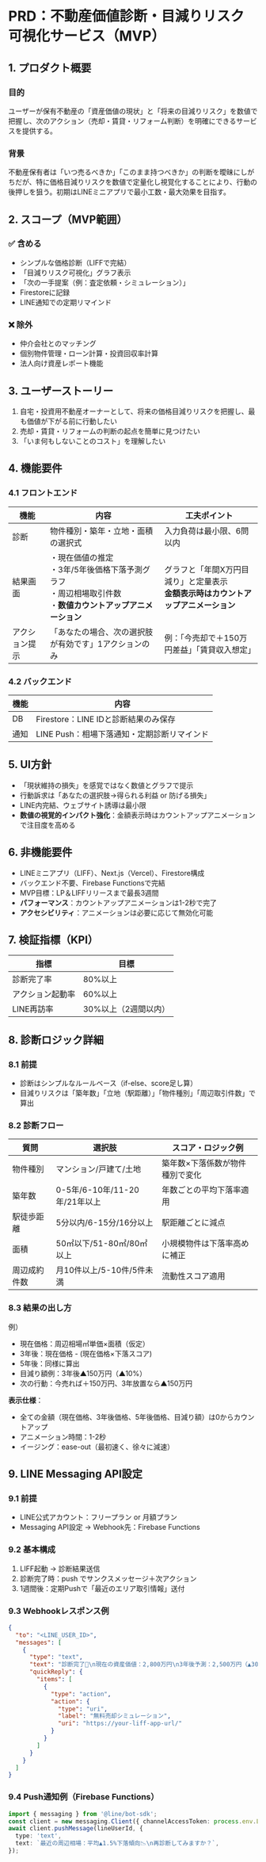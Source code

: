 # PRD：不動産価値診断・目減りリスク可視化サービス（MVP）

## 1. プロダクト概要

### 目的
ユーザーが保有不動産の「資産価値の現状」と「将来の目減りリスク」を数値で把握し、次のアクション（売却・賃貸・リフォーム判断）を明確にできるサービスを提供する。

### 背景
不動産保有者は「いつ売るべきか」「このまま持つべきか」の判断を曖昧にしがちだが、特に価格目減りリスクを数値で定量化し視覚化することにより、行動の後押しを狙う。初期はLINEミニアプリで最小工数・最大効果を目指す。

## 2. スコープ（MVP範囲）

### ✅ 含める
- シンプルな価格診断（LIFFで完結）
- 「目減りリスク可視化」グラフ表示
- 「次の一手提案（例：査定依頼・シミュレーション）」
- Firestoreに記録
- LINE通知での定期リマインド

### ❌ 除外
- 仲介会社とのマッチング
- 個別物件管理・ローン計算・投資回収率計算
- 法人向け資産レポート機能

## 3. ユーザーストーリー

1. 自宅・投資用不動産オーナーとして、将来の価格目減りリスクを把握し、最も価値が下がる前に行動したい
2. 売却・賃貸・リフォームの判断の起点を簡単に見つけたい
3. 「いま何もしないことのコスト」を理解したい

## 4. 機能要件

### 4.1 フロントエンド

| 機能 | 内容 | 工夫ポイント |
|------|------|------------|
| 診断 | 物件種別・築年・立地・面積の選択式 | 入力負荷は最小限、6問以内 |
| 結果画面 | ・現在価値の推定<br>・3年/5年後価格下落予測グラフ<br>・周辺相場取引件数<br>・**数値カウントアップアニメーション** | グラフと「年間X万円目減り」と定量表示<br>**金額表示時はカウントアップアニメーション** |
| アクション提示 | 「あなたの場合、次の選択肢が有効です」1アクションのみ | 例：「今売却で＋150万円差益」「賃貸収入想定」 |

### 4.2 バックエンド

| 機能 | 内容 |
|------|------|
| DB | Firestore：LINE IDと診断結果のみ保存 |
| 通知 | LINE Push：相場下落通知・定期診断リマインド |

## 5. UI方針

- 「現状維持の損失」を感覚ではなく数値とグラフで提示
- 行動訴求は「あなたの選択肢→得られる利益 or 防げる損失」
- LINE内完結、ウェブサイト誘導は最小限
- **数値の視覚的インパクト強化**：金額表示時はカウントアップアニメーションで注目度を高める

## 6. 非機能要件

- LINEミニアプリ（LIFF）、Next.js（Vercel）、Firestore構成
- バックエンド不要、Firebase Functionsで完結
- MVP目標：LP＆LIFFリリースまで最長3週間
- **パフォーマンス**：カウントアップアニメーションは1-2秒で完了
- **アクセシビリティ**：アニメーションは必要に応じて無効化可能

## 7. 検証指標（KPI）

| 指標 | 目標 |
|------|------|
| 診断完了率 | 80%以上 |
| アクション起動率 | 60%以上 |
| LINE再訪率 | 30%以上（2週間以内） |

## 8. 診断ロジック詳細

### 8.1 前提
- 診断はシンプルなルールベース（if-else、score足し算）
- 目減りリスクは「築年数」「立地（駅距離）」「物件種別」「周辺取引件数」で算出

### 8.2 診断フロー

| 質問 | 選択肢 | スコア・ロジック例 |
|------|--------|------------------|
| 物件種別 | マンション/戸建て/土地 | 築年数×下落係数が物件種別で変化 |
| 築年数 | 0-5年/6-10年/11-20年/21年以上 | 年数ごとの平均下落率適用 |
| 駅徒歩距離 | 5分以内/6-15分/16分以上 | 駅距離ごとに減点 |
| 面積 | 50㎡以下/51-80㎡/80㎡以上 | 小規模物件は下落率高めに補正 |
| 周辺成約件数 | 月10件以上/5-10件/5件未満 | 流動性スコア適用 |

### 8.3 結果の出し方

例）
- 現在価格：周辺相場㎡単価×面積（仮定）
- 3年後：現在価格 - (現在価格×下落スコア)
- 5年後：同様に算出
- 目減り額例：3年後▲150万円（▲10%）
- 次の行動：今売れば＋150万円、3年放置なら▲150万円

**表示仕様**：
- 全ての金額（現在価格、3年後価格、5年後価格、目減り額）は0からカウントアップ
- アニメーション時間：1-2秒
- イージング：ease-out（最初速く、徐々に減速）

## 9. LINE Messaging API設定

### 9.1 前提
- LINE公式アカウント：フリープラン or 月額プラン
- Messaging API設定 → Webhook先：Firebase Functions

### 9.2 基本構成
1. LIFF起動 → 診断結果送信
2. 診断完了時：push でサンクスメッセージ＋次アクション
3. 1週間後：定期Pushで「最近のエリア取引情報」送付

### 9.3 Webhookレスポンス例

```json
{
  "to": "<LINE_USER_ID>",
  "messages": [
    {
      "type": "text",
      "text": "診断完了🎉\n現在の資産価値：2,800万円\n3年後予測：2,500万円（▲300万円）\n→ 今なら高く売れるチャンス！\n👇詳しくはこちら",
      "quickReply": {
        "items": [
          {
            "type": "action",
            "action": {
              "type": "uri",
              "label": "無料売却シミュレーション",
              "uri": "https://your-liff-app-url/"
            }
          }
        ]
      }
    }
  ]
}
```

### 9.4 Push通知例（Firebase Functions）

```typescript
import { messaging } from '@line/bot-sdk';
const client = new messaging.Client({ channelAccessToken: process.env.LINE_TOKEN });
await client.pushMessage(lineUserId, {
  type: 'text',
  text: `最近の周辺相場：平均▲1.5%下落傾向📉\n再診断してみますか？`,
});
```